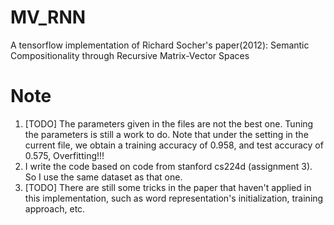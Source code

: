 # MV_RNN
A tensorflow implementation of Richard Socher's paper(2012): Semantic Compositionality through Recursive Matrix-Vector Spaces

# Note
1. [TODO] The parameters given in the files are not the best one. Tuning the parameters is still a work to do. Note that under the setting in the current file, we obtain a training accuracy of 0.958, and test accuracy of 0.575, Overfitting!!!
2. I write the code based on code from stanford cs224d (assignment 3). So I use the same dataset as that one.
3. [TODO] There are still some tricks in the paper that haven't applied in this implementation, such as word representation's initialization, training approach, etc. 

